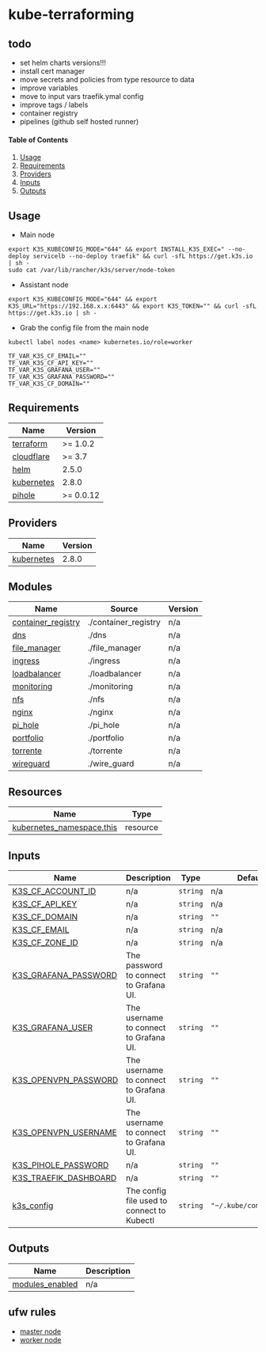# kube-terraforming

## todo

- set helm charts versions!!! 
- install cert manager
- move secrets and policies from type resource to data
- improve variables
- move to input vars traefik.ymal config
- improve tags / labels
- container registry
- pipelines (github self hosted runner)

#### Table of Contents

1. [Usage](#usage)
2. [Requirements](#requirements)
3. [Providers](#Providers)
4. [Inputs](#inputs)
5. [Outputs](#outputs)

## Usage

- Main node

```shell
export K3S_KUBECONFIG_MODE="644" && export INSTALL_K3S_EXEC=" --no-deploy servicelb --no-deploy traefik" && curl -sfL https://get.k3s.io | sh -
sudo cat /var/lib/rancher/k3s/server/node-token
```

- Assistant node

```shell
export K3S_KUBECONFIG_MODE="644" && export K3S_URL="https://192.168.x.x:6443" && export K3S_TOKEN="" && curl -sfL https://get.k3s.io | sh -
```

- Grab the config file from the main node

```shell
kubectl label nodes <name> kubernetes.io/role=worker
```

```dotenv
TF_VAR_K3S_CF_EMAIL=""
TF_VAR_K3S_CF_API_KEY=""
TF_VAR_K3S_GRAFANA_USER=""
TF_VAR_K3S_GRAFANA_PASSWORD=""
TF_VAR_K3S_CF_DOMAIN=""
```

<!-- BEGIN_TF_DOCS -->
 ## Requirements

| Name | Version |
|------|---------|
| <a name="requirement_terraform"></a> [terraform](#requirement\_terraform) | >= 1.0.2 |
| <a name="requirement_cloudflare"></a> [cloudflare](#requirement\_cloudflare) | >= 3.7 |
| <a name="requirement_helm"></a> [helm](#requirement\_helm) | 2.5.0 |
| <a name="requirement_kubernetes"></a> [kubernetes](#requirement\_kubernetes) | 2.8.0 |
| <a name="requirement_pihole"></a> [pihole](#requirement\_pihole) | >= 0.0.12 |

## Providers

| Name | Version |
|------|---------|
| <a name="provider_kubernetes"></a> [kubernetes](#provider\_kubernetes) | 2.8.0 |

## Modules

| Name | Source | Version |
|------|--------|---------|
| <a name="module_container_registry"></a> [container\_registry](#module\_container\_registry) | ./container_registry | n/a |
| <a name="module_dns"></a> [dns](#module\_dns) | ./dns | n/a |
| <a name="module_file_manager"></a> [file\_manager](#module\_file\_manager) | ./file_manager | n/a |
| <a name="module_ingress"></a> [ingress](#module\_ingress) | ./ingress | n/a |
| <a name="module_loadbalancer"></a> [loadbalancer](#module\_loadbalancer) | ./loadbalancer | n/a |
| <a name="module_monitoring"></a> [monitoring](#module\_monitoring) | ./monitoring | n/a |
| <a name="module_nfs"></a> [nfs](#module\_nfs) | ./nfs | n/a |
| <a name="module_nginx"></a> [nginx](#module\_nginx) | ./nginx | n/a |
| <a name="module_pi_hole"></a> [pi\_hole](#module\_pi\_hole) | ./pi_hole | n/a |
| <a name="module_portfolio"></a> [portfolio](#module\_portfolio) | ./portfolio | n/a |
| <a name="module_torrente"></a> [torrente](#module\_torrente) | ./torrente | n/a |
| <a name="module_wireguard"></a> [wireguard](#module\_wireguard) | ./wire_guard | n/a |

## Resources

| Name | Type |
|------|------|
| [kubernetes_namespace.this](https://registry.terraform.io/providers/hashicorp/kubernetes/2.8.0/docs/resources/namespace) | resource |

## Inputs

| Name | Description | Type | Default | Required |
|------|-------------|------|---------|:--------:|
| <a name="input_K3S_CF_ACCOUNT_ID"></a> [K3S\_CF\_ACCOUNT\_ID](#input\_K3S\_CF\_ACCOUNT\_ID) | n/a | `string` | n/a | yes |
| <a name="input_K3S_CF_API_KEY"></a> [K3S\_CF\_API\_KEY](#input\_K3S\_CF\_API\_KEY) | n/a | `string` | n/a | yes |
| <a name="input_K3S_CF_DOMAIN"></a> [K3S\_CF\_DOMAIN](#input\_K3S\_CF\_DOMAIN) | n/a | `string` | `""` | no |
| <a name="input_K3S_CF_EMAIL"></a> [K3S\_CF\_EMAIL](#input\_K3S\_CF\_EMAIL) | n/a | `string` | n/a | yes |
| <a name="input_K3S_CF_ZONE_ID"></a> [K3S\_CF\_ZONE\_ID](#input\_K3S\_CF\_ZONE\_ID) | n/a | `string` | n/a | yes |
| <a name="input_K3S_GRAFANA_PASSWORD"></a> [K3S\_GRAFANA\_PASSWORD](#input\_K3S\_GRAFANA\_PASSWORD) | The password to connect to Grafana UI. | `string` | `""` | no |
| <a name="input_K3S_GRAFANA_USER"></a> [K3S\_GRAFANA\_USER](#input\_K3S\_GRAFANA\_USER) | The username to connect to Grafana UI. | `string` | `""` | no |
| <a name="input_K3S_OPENVPN_PASSWORD"></a> [K3S\_OPENVPN\_PASSWORD](#input\_K3S\_OPENVPN\_PASSWORD) | The username to connect to Grafana UI. | `string` | `""` | no |
| <a name="input_K3S_OPENVPN_USERNAME"></a> [K3S\_OPENVPN\_USERNAME](#input\_K3S\_OPENVPN\_USERNAME) | The username to connect to Grafana UI. | `string` | `""` | no |
| <a name="input_K3S_PIHOLE_PASSWORD"></a> [K3S\_PIHOLE\_PASSWORD](#input\_K3S\_PIHOLE\_PASSWORD) | n/a | `string` | `""` | no |
| <a name="input_K3S_TRAEFIK_DASHBOARD"></a> [K3S\_TRAEFIK\_DASHBOARD](#input\_K3S\_TRAEFIK\_DASHBOARD) | n/a | `string` | `""` | no |
| <a name="input_k3s_config"></a> [k3s\_config](#input\_k3s\_config) | The config file used to connect to Kubectl | `string` | `"~/.kube/config_k3s"` | no |

## Outputs

| Name | Description |
|------|-------------|
| <a name="output_modules_enabled"></a> [modules\_enabled](#output\_modules\_enabled) | n/a |
<!-- END_TF_DOCS -->

## ufw rules

- [master node](https://kubernetes.io/docs/reference/ports-and-protocols/#node) 
- [worker node](https://kubernetes.io/docs/reference/ports-and-protocols/#node)  



